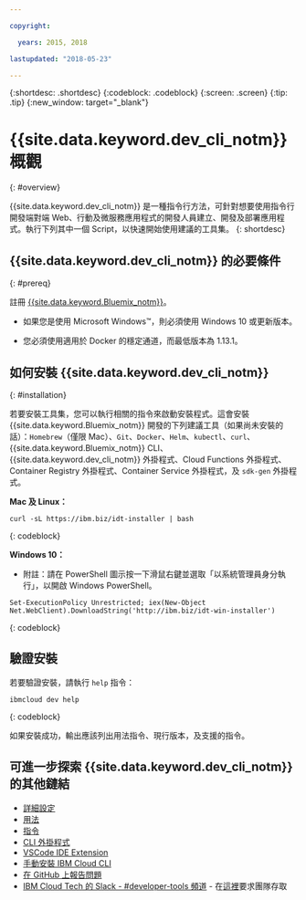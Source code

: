 ```yaml
---

copyright:

  years: 2015, 2018

lastupdated: "2018-05-23"

---
```


{:shortdesc: .shortdesc}
{:codeblock: .codeblock}
{:screen: .screen}
{:tip: .tip}
{:new_window: target="_blank"}

# {{site.data.keyword.dev_cli_notm}} 概觀
{: #overview}

{{site.data.keyword.dev_cli_notm}} 是一種指令行方法，可針對想要使用指令行開發端對端 Web、行動及微服務應用程式的開發人員建立、開發及部署應用程式。執行下列其中一個 Script，以快速開始使用建議的工具集。
{: shortdesc}

## {{site.data.keyword.dev_cli_notm}} 的必要條件
{: #prereq}

註冊 [{{site.data.keyword.Bluemix_notm}}](http://ibm.biz/ibm-registration)。

* 如果您是使用 Microsoft Windows&trade;，則必須使用 Windows 10 或更新版本。

* 您必須使用適用於 Docker 的穩定通道，而最低版本為 1.13.1。

## 如何安裝 {{site.data.keyword.dev_cli_notm}}
{: #installation}

若要安裝工具集，您可以執行相關的指令來啟動安裝程式。這會安裝 {{site.data.keyword.Bluemix_notm}} 開發的下列建議工具（如果尚未安裝的話）：`Homebrew`（僅限 Mac）、`Git`、`Docker`、`Helm`、`kubectl`、`curl`、{{site.data.keyword.Bluemix_notm}} CLI、{{site.data.keyword.dev_cli_notm}} 外掛程式、Cloud Functions 外掛程式、Container Registry 外掛程式、Container Service 外掛程式，及 `sdk-gen` 外掛程式。

**Mac 及 Linux：**

```
curl -sL https://ibm.biz/idt-installer | bash
```
{: codeblock}


**Windows 10：**

* 附註：請在 PowerShell 圖示按一下滑鼠右鍵並選取「以系統管理員身分執行」，以開啟 Windows PowerShell。

```
Set-ExecutionPolicy Unrestricted; iex(New-Object Net.WebClient).DownloadString('http://ibm.biz/idt-win-installer')
```
{: codeblock}

## 驗證安裝
若要驗證安裝，請執行 `help` 指令：

```
ibmcloud dev help
```
{: codeblock}

如果安裝成功，輸出應該列出用法指令、現行版本，及支援的指令。


## 可進一步探索 {{site.data.keyword.dev_cli_notm}} 的其他鏈結

- [詳細設定](/docs/cli/idt/setting_up_idt.html)
- [用法](/docs/cli/idt/index.html)
- [指令](/docs/cli/idt/commands.html)
- [CLI 外掛程式](/docs/cli/reference/bluemix_cli/extend_cli.html)
- [VSCode IDE Extension](/docs/cli/idt/vscode.html)
- [手動安裝 IBM Cloud CLI](/docs/cli/reference/bluemix_cli/get_started.html)
- [在 GitHub 上報告問題](https://github.com/IBM-Cloud/ibm-cloud-developer-tools/issues)
- [IBM Cloud Tech 的 Slack - #developer-tools 頻道](https://ibm-cloud-tech.slack.com) - 在[這裡](https://slack-invite-ibm-cloud-tech.mybluemix.net/)要求團隊存取
